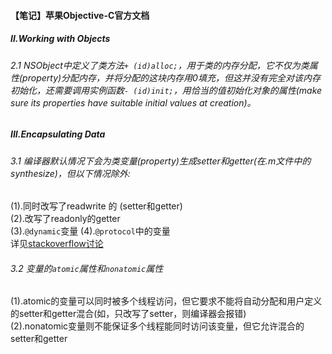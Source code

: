 #### 【笔记】苹果Objective-C官方文档  
##### II.Working with Objects  
###### 2.1 NSObject中定义了类方法`+ (id)alloc;`，用于类的内存分配，它不仅为类属性(property)分配内存，并将分配的这块内存用0填充，但这并没有完全对该内存初始化，还需要调用实例函数`- (id)init;`，用恰当的值初始化对象的属性(make sure its properties have suitable initial values at creation)。  
##### III.Encapsulating Data  
###### 3.1 编译器默认情况下会为类变量(property)生成setter和getter(在.m文件中的synthesize)，但以下情况除外:  
(1).同时改写了readwrite 的 (setter和getter)  
(2).改写了readonly的getter  
(3).`@dynamic`变量
(4).`@protocol`中的变量  
详见[stackoverflow讨论](http://stackoverflow.com/questions/19784454/when-should-i-use-synthesize-explicitly)  
###### 3.2 变量的`atomic`属性和`nonatomic`属性  
(1).atomic的变量可以同时被多个线程访问，但它要求不能将自动分配和用户定义的setter和getter混合(如，只改写了setter，则编译器会报错)  
(2).nonatomic变量则不能保证多个线程能同时访问该变量，但它允许混合的setter和getter  